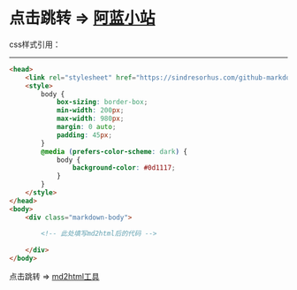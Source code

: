 # 点击跳转 => [阿蓝小站](https://alan.xx.kg)

css样式引用：

---

```html
<head>
    <link rel="stylesheet" href="https://sindresorhus.com/github-markdown-css/github-markdown.css">
    <style>
    	body {
	    	box-sizing: border-box;
	    	min-width: 200px;
	    	max-width: 980px;
	    	margin: 0 auto;
		    padding: 45px;
    	}
    	@media (prefers-color-scheme: dark) {
		    body {
			    background-color: #0d1117;
		    }
	    }
    </style>
</head>
<body>
    <div class="markdown-body">
        
        <!-- 此处填写md2html后的代码 -->
        
    </div>
</body>
```

点击跳转 => [md2html工具](https://md2html.com/)
